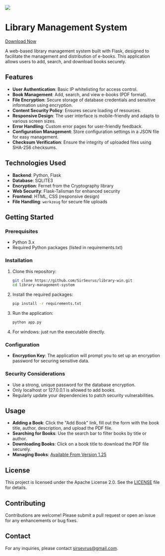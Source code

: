![](https://raw.githubusercontent.com/SirSevrus/library-win/refs/heads/main/static/favicon.ico)
# Library Management System
[Download Now](https://github.com/SirSevrus/library-win/releases/tag/%23installer-1.0)
 
A web-based library management system built with Flask, designed to facilitate the management and distribution of e-books. This application allows users to add, search, and download books securely.

## Features

- **User Authentication**: Basic IP whitelisting for access control.
- **Book Management**: Add, search, and view e-books (PDF format).
- **File Encryption**: Secure storage of database credentials and sensitive information using encryption.
- **Content Security Policy**: Ensures secure loading of resources.
- **Responsive Design**: The user interface is mobile-friendly and adapts to various screen sizes.
- **Error Handling**: Custom error pages for user-friendly feedback.
- **Configuration Management**: Store configuration settings in a JSON file for easy management.
- **Checksum Verification**: Ensure the integrity of uploaded files using SHA-256 checksums.

## Technologies Used

- **Backend**: Python, Flask
- **Database**: SQLITE3
- **Encryption**: Fernet from the Cryptography library
- **Web Security**: Flask-Talisman for enhanced security
- **Frontend**: HTML, CSS (responsive design)
- **File Handling**: `werkzeug` for secure file uploads

## Getting Started

### Prerequisites

- Python 3.x
- Required Python packages (listed in requirements.txt)

### Installation

1. Clone this repository:

   ```bash
   git clone https://github.com/SirSevrus/library-win.git
   cd library-management-system
   ```

2. Install the required packages:

   ```bash
   pip install -r requirements.txt
   ```
   
3. Run the application:

   ```bash
   python app.py
   ```
4. For windows:
   just run the executable directly.

### Configuration
- **Encryption Key**: The application will prompt you to set up an encryption password for securing sensitive data.

### Security Considerations

- Use a strong, unique password for the database encryption.
- Only localhost or 127.0.0.1 is allowed to add books.
- Regularly update your dependencies to patch security vulnerabilities.

## Usage

- **Adding a Book**: Click the "Add Book" link, fill out the form with the book title, author, description, and upload the PDF file.
- **Searching for Books**: Use the search bar to filter books by title or author.
- **Downloading Books**: Click on a book title to download the PDF file securely.
- **Managing Books**: [Available From Version 1.25](https://github.com/SirSevrus/library-win/releases/tag/%231.25)

## License

This project is licensed under the Apache License 2.0. See the [LICENSE](LICENSE) file for details.

## Contributing

Contributions are welcome! Please submit a pull request or open an issue for any enhancements or bug fixes.

## Contact

For any inquiries, please contact sirsevrus@gmail.com.
